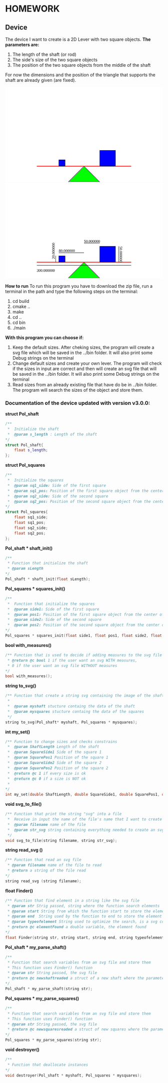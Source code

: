 # HOMEWORK
## Device
The device I want to create is a 2D Lever with two square objects. 
**The parameters are:**
1.  The length of the shaft (or rod)
2.  The side's size of the two square objects
3.  The position of the two square objects from the middle of the shaft

For now the dimensions and the position of the triangle that supports the shaft are already given (are fixed).

![Lever](example2.svg)
![Lever](example1.svg)


**How to run**
To run this program you have to download the zip file, run a terminal in the path and type the following steps on the terminal:
1. cd build
2. cmake ..
3. make
4. cd ..
5. cd bin
6. ./main


**With this program you can choose if:**
1. Keep the default sizes. After cheking sizes, the program will create a svg file which will be saved in the ../bin folder. It will also print some Debug strings on the terminal  
2. Change default sizes and create your own lever. The program will check if the sizes in input are correct and then will create an svg file that will be saved in the ../bin folder. It will also print some Debug strings on the terminal  
3. Read sizes from an already existing file that have do be in ../bin folder. The program will search the sizes of the object and store them.

### Documentation of the device updated with version v3.0.0:

**struct Pol_shaft**
~~~ C++
/**
 *  Initialize the shaft
 *  @param s_length : Length of the shaft
*/
struct Pol_shaft{
    float s_length;
};
~~~

**struct Pol_squares**
~~~ C++
/**
 *  Initialize the squares
 *  @param sq1_side: Side of the first square 
 *  @param sq1_pos: Position of the first square object from the center of the shaft
 *  @param sq2_side: Side of the second square 
 *  @param sq2_pos: Position of the second square object from the center of the shaft
*/
struct Pol_squares{
    float sq1_side;
    float sq1_pos;
    float sq2_side;
    float sq2_pos;
};
~~~ 

**Pol_shaft * shaft_init()**
~~~ C++
/**
 * Function that initialize the shaft
 * @param sLength  
*/
Pol_shaft * shaft_init(float sLength);
~~~ 

**Pol_squares * squares_init()**
~~~ C++
/**
 *  Function that initialize the squares
 *  @param side1: Side of the first square 
 *  @param pos1: Position of the first square object from the center of the shaft
 *  @param side2: Side of the second square 
 *  @param pos2: Position of the second square object from the center of the shaft
*/
Pol_squares * squares_init(float side1, float pos1, float side2, float pos2);
~~~
**bool with_measures()**
~~~ C++
/** Function that is used to decide if adding measures to the svg file
 * @return @c bool 1 if the user want an svg WITH measures,
 * 0 if the user want an svg file WITHOUT measures
*/
bool with_measures();
~~~ 

**string to_svg()**
~~~ C++
/** Function that create a string svg containing the image of the shaft and of the squares
 * 
 *  @param myshaft stucture containg the data of the shaft
 *  @param mysquares stucture containg the data of the squares
 */
string to_svg(Pol_shaft* myshaft, Pol_squares * mysquares);
~~~ 

**int my_set()**
~~~ C++
/** Function to change sizes and checks constrains
 *  @param ShaftLength Length of the shaft
 *  @param SquareSide1 Side of the square 1
 *  @param SquarePos1 Position of the square 1
 *  @param SquareSide2 Side of the square 2
 *  @param SquarePos2 Position of the square 2
 *  @return @c 1 if every size is ok
 *  @return @c 0 if a size is NOT ok
 * 
*/
int my_set(double ShaftLength, double SquareSide1, double SquarePos1, double SquareSide2, double SquarePos2);
~~~ 

**void svg_to_file()**
~~~ C++
/** Function that print the string "svg" into a file
 *  Receive in input the name of the file's name that I want to create and open and then I print into it the string received
 *  @param filename name of the file 
 *  @param str_svg string containing everything needed to create an svg file
 */
void svg_to_file(string filename, string str_svg);
~~~ 

**string read_svg ()**
~~~ C++
/** Function that read an svg file
 * @param filename name of the file to read
 * @return a string of the file read
*/
string read_svg (string filename);
~~~

**float Finder()**
~~~ C++
/** Function that find element in a string like the svg file 
 * @param str Strig passed, string where the function search elements
 * @param start String from which the function start to store the element
 * @param end  String used by the function to end to store the element
 * @param typeofelement String used to optimize the search, is a svg comment, in case there are multiple similar objects
 * @return @c elementFound a double variable, the element found
*/
float Finder(string str, string start, string end, string typeofelement);
~~~

**Pol_shaft * my_parse_shaft()**
~~~ C++
/**
 * Function that search variables from an svg file and store them
 * This function uses Finder() function
 * @param str String passed, the svg file
 * @return @c newshaftreaded a struct of a new shaft where the parameters are the one readed from str
*/
Pol_shaft * my_parse_shaft(string str);
~~~

**Pol_squares * my_parse_squares()**
~~~ C++
/**
 * Function that search variables from an svg file and store them
 * This function uses Finder() function
 * @param str String passed, the svg file
 * @return @c newsquaresreaded a struct of new squares where the parameters are the one readed from str
*/
Pol_squares * my_parse_squares(string str);
~~~

**void destroyer()**
~~~ C++
/**
 * Function that deallocate instances
*/
void destroyer(Pol_shaft * myshaft, Pol_squares * mysquares);
~~~